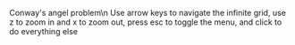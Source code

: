 Conway's angel problem\n
Use arrow keys to navigate the infinite grid, use z to zoom in and x to zoom out, press esc to toggle the menu, and click to do everything else
